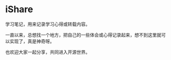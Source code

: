 iShare
=============

学习笔记，用来记录学习心得或转载内容。

一直以来，总想找一个地方，把自己的一些体会或心得记录起来，想不到这里就可以实现了，真是神奇呀。

也欢迎大家一起分享，共同进入开源世界。
